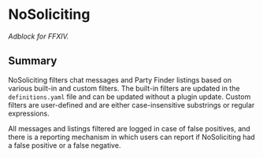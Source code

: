# NoSoliciting

*Adblock for FFXIV.*

## Summary

NoSoliciting filters chat messages and Party Finder listings based on
various built-in and custom filters. The built-in filters are updated
in the `definitions.yaml` file and can be updated without a plugin
update. Custom filters are user-defined and are either
case-insensitive substrings or regular expressions.

All messages and listings filtered are logged in case of false
positives, and there is a reporting mechanism in which users can
report if NoSoliciting had a false positive or a false negative.
